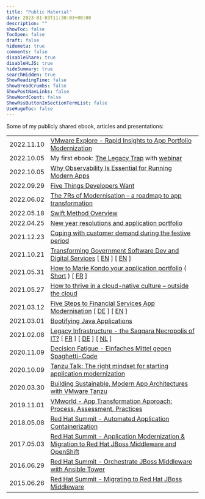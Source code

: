 ```yaml
---
title: "Public Material"
date: 2023-01-03T11:30:03+00:00
description: ""
showToc: false
TocOpen: false
draft: false
hidemeta: true
comments: false
disableShare: true
disableHLJS: true
hideSummary: true
searchHidden: true
ShowReadingTime: false
ShowBreadCrumbs: false
ShowPostNavLinks: false
ShowWordCount: false
ShowRssButtonInSectionTermList: false
UseHugoToc: false
---
```


Some of my publicly shared ebook, articles and presentations:

|            |                                                         | 
|:----------:|:------------------------------------------------------- | 
| 2022.11.10 | [VMware Explore - Rapid Insights to App Portfolio Modernization](https://drive.google.com/file/d/1mVjulvVAj1dNXDz6MUIlsrRSbhFx4RUx/view?usp=share_link) |
| 2022.10.05 | My first ebook: [The Legacy Trap](http://via.vmware.com/legacy-trap) with [webinar](https://drive.google.com/file/d/1nw_Q7cD6ruk7-SkjdPElBrWYT6D5V0Zm/view?usp=share_link) |
| 2022.10.05 | [Why Observability Is Essential for Running Modern Apps](https://devm.io/digital-transformation/observability-modern-apps) |
| 2022.09.29 | [Five Things Developers Want](https://devm.io/careers/developer-talent-crunch) |
| 2022.06.02 | [The 7Rs of Modernisation – a roadmap to app transformation](https://jaxenter.com/app-transformation-177545.html) |
| 2022.05.18 | [Swift Method Overview](https://tanzu.vmware.com/developer/learningpaths/swift-monolith-modernization/01-swift-overview/) |
| 2022.04.25 | [New year resolutions and application portfolio](https://technologydispatch.com/failed-new-year-resolutions-theres-still-hope-for-your-application-portfolio/) |
| 2021.12.23 | [Coping with customer demand during the festive period](https://technologydispatch.com/christmas-2021-coping-with-customer-demand-during-the-festive-period/) |
| 2021.10.21 | [Transforming Government Software Dev and Digital Services](https://technative.io/transforming-government-software-development-and-digital-services/) [ [EN]( https://www.eweekuk.com/development/transforming-government-software-development-and-digital-services/) ] [ [EN](https://technologydispatch.com/transforming-government-services-a-digital-revolution/) ] |
| 2021.05.31 | [How to Marie Kondo your application portfolio](https://www.linkedin.com/pulse/how-marie-kondo-your-application-portfolio-marc-zottner/)  ( [Short](https://content.yudu.com/web/69r/0A4417d/EWorldMay21/html/index.html%3Fpage=19) ) [ [FR](https://itrnews.com/articles/191117/marie-kondo-le-rangement-magique-pour-votre-portefeuille-applicatif.html) ] |
| 2021.05.27 | [How to thrive in a cloud-native culture – outside the cloud](https://cloudcomputing-news.net/news/2021/may/27/how-to-thrive-in-a-cloud-native-culture-outside-the-cloud/) |
| 2021.03.12 | [Five Steps to Financial Services App Modernisation](https://jaxenter.com/financial-services-modernisation-173920.html.)  [ [DE](https://www.it-finanzmagazin.de/vmware-5-schritte-zur-modernisierung-apps-119699/) ] [ [EN](https://www.techradar.com/uk/news/five-steps-to-financial-services-app-modernization) ] |
| 2021.03.01 | [Bootifying Java Applications](https://tanzu.vmware.com/developer/guides/spring/bootifying-java-apps/) |
| 2021.02.08 | [Legacy Infrastructure - the Saqqara Necropolis of IT?](https://www.linkedin.com/pulse/legacy-infrastructure-saqqara-necropolis-world-marc-zottner/)  [ [FR](https://www.programmez.com/avis-experts/linfrastructure-legacy-la-necropole-de-saqqarah-de-lit-31575) ] [ [DE](https://jaxenter.de/devops/legacy-systeme-problem-99809) ] [ [NL](https://www.techvisor.nl/Artikelen/4918/kijk-naar-de-egyptische-piramides-om-legacy-infrastructuur-te-begrijpen) ] |
| 2020.11.09 | [Decision Fatigue - Einfaches Mittel gegen Spaghetti-Code](https://www.dotnetpro.de/planung/clean-code/einfaches-mittel-spaghetti-code-2603318.html) |
| 2020.10.09 | [Tanzu Talk: The right mindset for starting application modernization](https://tanzu.vmware.com/content/videos/tanzu-talk-the-right-mindset-for-starting-application-modernization) |
| 2020.03.30 | [Building Sustainable, Modern App Architectures with VMware Tanzu](https://tanzu.vmware.com/content/blog/how-to-build-sustainable-modern-application-architectures) |
| 2019.11.01 | [VMworld - App Transformation Approach: Process, Assessment, Practices](https://drive.google.com/file/d/1MW5JX0HQoOBE5udU5_MLDw0qUiETnE17/view?usp=sharing) |
| 2018.05.08 | [Red Hat Summit - Automated Application Containerization](https://drive.google.com/file/d/1wksEBoOtkZL7rXHbHetgIT6aO3Vi_0ck/view?usp=sharing) |
| 2017.05.03 | [Red Hat Summit - Application Modernization & Migration to Red Hat JBoss Middleware and OpenShift](https://drive.google.com/file/d/1EJ1RG-38bKSkP8_tXOeTlXhyaC3NTvmv/view?usp=sharing) |
| 2016.06.29 | [Red Hat Summit - Orchestrate JBoss Middleware with Ansible Tower](https://drive.google.com/file/d/1C15XpY1-IJ1OQANgEtZm75Efcx6kTWrC/view?usp=sharing) |
| 2015.06.26 | [Red Hat Summit - Migrating to Red Hat JBoss Middleware](https://drive.google.com/file/d/1zrIdzP0ICHHA0loWnNmtkYqsSXfclQDL/view?usp=sharing) |
